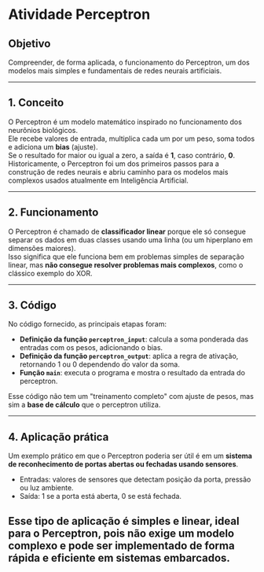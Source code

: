 # Atividade Perceptron

##  Objetivo
Compreender, de forma aplicada, o funcionamento do Perceptron, um dos modelos mais simples e fundamentais de redes neurais artificiais.

---

## 1. Conceito
O Perceptron é um modelo matemático inspirado no funcionamento dos neurônios biológicos.  
Ele recebe valores de entrada, multiplica cada um por um peso, soma todos e adiciona um **bias** (ajuste).  
Se o resultado for maior ou igual a zero, a saída é **1**, caso contrário, **0**.  
Historicamente, o Perceptron foi um dos primeiros passos para a construção de redes neurais e abriu caminho para os modelos mais complexos usados atualmente em Inteligência Artificial.

---

## 2. Funcionamento
O Perceptron é chamado de **classificador linear** porque ele só consegue separar os dados em duas classes usando uma linha (ou um hiperplano em dimensões maiores).  
Isso significa que ele funciona bem em problemas simples de separação linear, mas **não consegue resolver problemas mais complexos**, como o clássico exemplo do XOR.

---

## 3. Código
No código fornecido, as principais etapas foram:
- **Definição da função `perceptron_input`**: calcula a soma ponderada das entradas com os pesos, adicionando o bias.  
- **Definição da função `perceptron_output`**: aplica a regra de ativação, retornando 1 ou 0 dependendo do valor da soma.  
- **Função `main`**: executa o programa e mostra o resultado da entrada do perceptron.  

Esse código não tem um "treinamento completo" com ajuste de pesos, mas sim a **base de cálculo** que o perceptron utiliza.

---

## 4. Aplicação prática
Um exemplo prático em que o Perceptron poderia ser útil é em um **sistema de reconhecimento de portas abertas ou fechadas usando sensores**.  
- Entradas: valores de sensores que detectam posição da porta, pressão ou luz ambiente.  
- Saída: 1 se a porta está aberta, 0 se está fechada.  

Esse tipo de aplicação é simples e linear, ideal para o Perceptron, pois não exige um modelo complexo e pode ser implementado de forma rápida e eficiente em sistemas embarcados.
---


